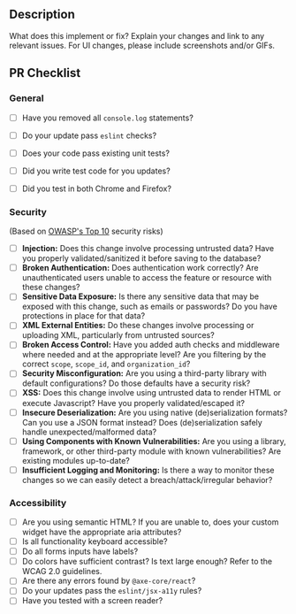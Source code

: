 
## Description
What does this implement or fix? Explain your changes and link to any relevant issues. For UI changes, please include screenshots and/or GIFs.

## PR Checklist

### General
- [ ] Have you removed all `console.log` statements?
- [ ] Do your update pass `eslint` checks?
- [ ] Does your code pass existing unit tests?
- [ ] Did you write test code for you updates?
- [ ] Did you test in both Chrome and Firefox?


### Security
(Based on [OWASP's Top 10](https://owasp.org/www-project-top-ten/) security risks)
- [ ] **Injection:** Does this change involve processing untrusted data? Have you properly validated/sanitized it before saving to the database?
- [ ] **Broken Authentication:** Does authentication work correctly? Are unauthenticated users unable to access the feature or resource with these changes?
- [ ] **Sensitive Data Exposure:** Is there any sensitive data that may be exposed with this change, such as emails or passwords? Do you have protections in place for that data?
- [ ] **XML External Entities:** Do these changes involve processing or uploading XML, particularly from untrusted sources?
- [ ] **Broken Access Control:** Have you added auth checks and middleware where needed and at the appropriate level? Are you filtering by the correct `scope`, `scope_id`, and `organization_id`?
- [ ] **Security Misconfiguration:** Are you using a third-party library with default configurations? Do those defaults have a security risk?
- [ ] **XSS:** Does this change involve using untrusted data to render HTML or execute Javascript? Have you properly validated/escaped it?
- [ ] **Insecure Deserialization:** Are you using native (de)serialization formats? Can you use a JSON format instead? Does (de)serialization safely handle unexpected/malformed data?
- [ ] **Using Components with Known Vulnerabilities:** Are you using a library, framework, or other third-party module with known vulnerabilities? Are existing modules up-to-date?
- [ ] **Insufficient Logging and Monitoring:** Is there a way to monitor these changes so we can easily detect a breach/attack/irregular behavior?

### Accessibility
- [ ] Are you using semantic HTML? If you are unable to, does your custom widget have the appropriate aria attributes?
- [ ] Is all functionality keyboard accessible?
- [ ] Do all forms inputs have labels?
- [ ] Do colors have sufficient contrast? Is text large enough? Refer to the WCAG 2.0 guidelines.
- [ ] Are there any errors found by `@axe-core/react`?
- [ ] Do your updates pass the `eslint/jsx-a11y` rules?
- [ ] Have you tested with a screen reader?
